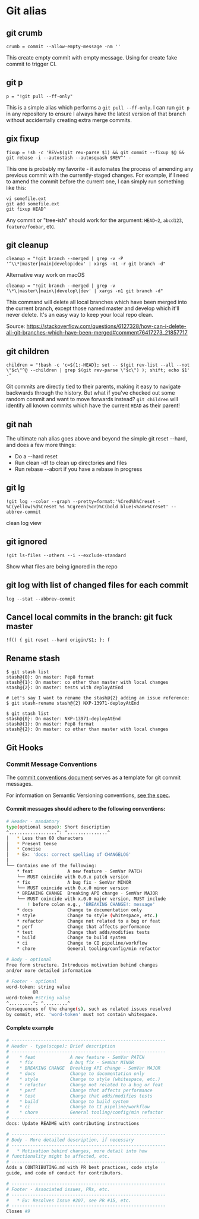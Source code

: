 # Git alias

## git crumb

```shell
crumb = commit --allow-empty-message -nm ''
```

This create empty commit with empty message. Using for create fake commit to trigger CI.

## git p

```shell
p = "!git pull --ff-only"
```

This is a simple alias which performs a `git pull --ff-only`. I can run `git p` in any repository to ensure I always have the latest version of that branch without accidentally creating extra merge commits.

## gix fixup <commit>

```shell
fixup = !sh -c 'REV=$(git rev-parse $1) && git commit --fixup $@ && git rebase -i --autostash --autosquash $REV^' -
```

This one is probably my favorite - it automates the process of amending any previous commit with the currently-staged changes. For example, if I need to amend the commit before the current one, I can simply run something like this:

```shell
vi somefile.ext
git add somefile.ext
git fixup HEAD^
```

Any commit or "tree-ish" should work for the argument: `HEAD~2`, `abcd123`, `feature/foobar`, etc.

## git cleanup

```shell
cleanup = "!git branch --merged | grep -v -P '^\\*|master|main|develop|dev' | xargs -n1 -r git branch -d"
```

Alternative way work on macOS
```shell
cleanup = "!git branch --merged | grep -v '\*\|master\|main\|develop\|dev' | xargs -n1 git branch -d"
```

This command will delete all local branches which have been merged into the current branch, except those named master and develop which it'll never delete. It's an easy way to keep your local repo clean.

Source: https://stackoverflow.com/questions/6127328/how-can-i-delete-all-git-branches-which-have-been-merged#comment76417273_21857717

## git children

```shell
children = "!bash -c 'c=${1:-HEAD}; set -- $(git rev-list --all --not \"$c\"^@ --children | grep $(git rev-parse \"$c\") ); shift; echo $1' -"
```

Git commits are directly tied to their parents, making it easy to navigate backwards through the history. But what if you've checked out some random commit and want to move forwards instead? `git children` will identify all known commits which have the current `HEAD` as their parent!

## git nah

The ultimate nah alias goes above and beyond the simple git reset --hard, and does a few more things:

- Do a --hard reset
- Run clean -df to clean up directories and files
- Run rebase --abort if you have a rebase in progress

## git lg

```shell
!git log --color --graph --pretty=format:'%Cred%h%Creset -%C(yellow)%d%Creset %s %Cgreen(%cr)%C(bold blue)<%an>%Creset' --abbrev-commit
```

clean log view

## git ignored

```shell
!git ls-files --others --i --exclude-standard
```

Show what files are being ignored in the repo

## git log with list of changed files for each commit

```shell
log --stat --abbrev-commit
```

## Cancel local commits in the branch: git fuck master

```shell
!f() { git reset --hard origin/$1; }; f
```

## Rename stash

```log
$ git stash list
stash@{0}: On master: Pep8 format
stash@{1}: On master: co other than master with local changes
stash@{2}: On master: tests with deployAtEnd

# Let's say I want to rename the stash@{2} adding an issue reference:
$ git stash-rename stash@{2} NXP-13971-deployAtEnd

$ git stash list
stash@{0}: On master: NXP-13971-deployAtEnd
stash@{1}: On master: Pep8 format
stash@{2}: On master: co other than master with local changes
```

## Git Hooks

### Commit Message Conventions

The [commit conventions document](./gitmessage) serves as a template for git commit messages.

For information on Semantic Versioning conventions, [see the spec](https://semver.org/#semantic-versioning-specification-semver).

#### Commit messages should adhere to the following conventions:

```sh
# Header - mandatory
type(optional scope): Short description
^..................^: ^...............^
│   * Less than 60 characters
│   * Present tense
│   * Concise
│   * Ex: 'docs: correct spelling of CHANGELOG'
│
└── Contains one of the following:
    * feat             A new feature - SemVar PATCH
    └── MUST coincide with 0.0.x patch version
    * fix              A bug fix - SemVar MINOR
    └── MUST coincide with 0.x.0 minor version
    * BREAKING CHANGE  Breaking API change - SemVar MAJOR
    └── MUST coincide with x.0.0 major version, MUST include
        ! before colon e.g., 'BREAKING CHANGE!: message'
    * docs             Change to documentation only
    * style            Change to style (whitespace, etc.)
    * refactor         Change not related to a bug or feat
    * perf             Change that affects performance
    * test             Change that adds/modifies tests
    * build            Change to build system
    * ci               Change to CI pipeline/workflow
    * chore            General tooling/config/min refactor

# Body - optional
Free form structure. Introduces motivation behind changes
and/or more detailed information

# Footer - optional
word-token: string value
          OR
word-token #string value
^.........^: ^.........^
Consequences of the change(s), such as related issues resolved
by commit, etc. 'word-token' must not contain whitespace.

```

#### Complete example

```sh
# ----------------------------------------------------------
# Header - type(scope): Brief description
# ----------------------------------------------------------
#    * feat             A new feature - SemVar PATCH
#    * fix              A bug fix - SemVar MINOR
#    * BREAKING CHANGE  Breaking API change - SemVar MAJOR
#    * docs             Change to documentation only
#    * style            Change to style (whitespace, etc.)
#    * refactor         Change not related to a bug or feat
#    * perf             Change that affects performance
#    * test             Change that adds/modifies tests
#    * build            Change to build system
#    * ci               Change to CI pipeline/workflow
#    * chore            General tooling/config/min refactor
# ----------------------------------------------------------
docs: Update README with contributing instructions

# ----------------------------------------------------------
# Body - More detailed description, if necessary
# ----------------------------------------------------------
#   * Motivation behind changes, more detail into how
# functionality might be affected, etc.
# ----------------------------------------------------------
Adds a CONTRIBUTING.md with PR best practices, code style
guide, and code of conduct for contributors.

# ----------------------------------------------------------
# Footer - Associated issues, PRs, etc.
# ----------------------------------------------------------
#   * Ex: Resolves Issue #207, see PR #15, etc.
# ----------------------------------------------------------
Closes #9
```
